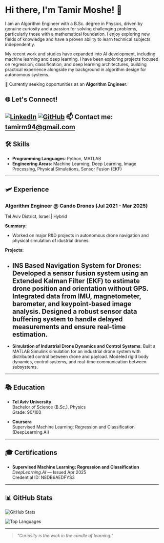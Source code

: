 # Hi there, I'm Tamir Moshe! 👋

I am an Algorithm Engineer with a B.Sc. degree in Physics, driven by genuine curiosity and a passion for solving challenging problems, particularly those with a mathematical foundation.
I enjoy exploring new fields of knowledge and have a proven ability to learn technical subjects independently.

My recent work and studies have expanded into AI development, including machine learning and deep learning. I have been exploring projects focused on regression, classification, and deep learning architectures, building practical experience alongside my background in algorithm design for autonomous systems.

🔎 Currently seeking opportunities as an **Algorithm Engineer**.


## 🌐 Let's Connect!

[![LinkedIn](https://img.shields.io/badge/LinkedIn-Connect-blue?logo=linkedin)](https://www.linkedin.com/in/tamir-moshe-48082b218/)
[![GitHub](https://img.shields.io/badge/GitHub-Follow-black?logo=github)](https://github.com/TamirMosheIL)
📫 **Contact me**: [tamirm94@gmail.com](mailto:tamirm94@gmail.com)
---

## 🛠️ Skills

- **Programming Languages**: Python, MATLAB
- **Engineering Areas**: Machine Learning, Deep Learning, Image Processing, Physical Simulations, Sensor Fusion (EKF)

---

## 🛩️ Experience

### Algorithm Engineer @ Cando Drones (Jul 2021 - Mar 2025)
Tel Aviv District, Israel | Hybrid

**Summary:**
- Worked on major R&D projects in autonomous drone navigation and physical simulation of idustrial drones.

**Projects:**
- **INS Based Navigation System for Drones:**
  Developed a sensor fusion system using an Extended Kalman Filter (EKF) to estimate drone position and orientation without GPS.
  Integrated data from IMU, magnetometer, barometer, and keypoint-based image analysis.
  Designed a robust sensor data buffering system to handle delayed measurements and ensure real-time estimation.
  - 
- **Simulation of Industrial Drone Dynamics and Control Systems:**
  Built a MATLAB Simulink simulation for an industrial drone system with distributed control between drone and payload.
  Modeled rigid body dynamics, control systems, and real-time communication between subsystems.

---

## 📚 Education

- **Tel Aviv University**  
  Bachelor of Science (B.Sc.), Physics  
  Grade: 90/100

- **Coursera**  
  Supervised Machine Learning: Regression and Classification (DeepLearning.AI)

---

## 🎓 Certifications

- **Supervised Machine Learning: Regression and Classification**  
  *DeepLearning.AI* — Issued Apr 2025  
  Credential ID: N8DB6AEDFYS3

---

## 📊 GitHub Stats

![GitHub Stats](https://github-readme-stats.vercel.app/api?username=TamirMosheIL&show_icons=true&theme=default)

![Top Languages](https://github-readme-stats.vercel.app/api/top-langs/?username=TamirMosheIL&layout=compact&theme=default)

---


> *"Curiosity is the wick in the candle of learning."*


